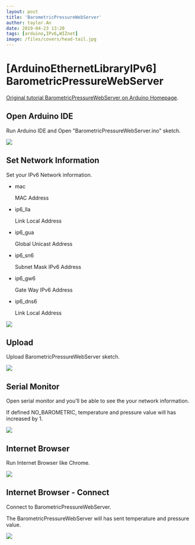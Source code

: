 ```yaml
---
layout: post
title: 'BarometricPressureWebServer'
author: taylor.An
date: 2019-04-23 13:20
tags: [arduino,IPv6,WIZnet]
image: /files/covers/head-tail.jpg
---
```


<a id="forkme" href="https://github.com/Wiznet/Ethernet/tree/IPv6"></a>

# [ArduinoEthernetLibraryIPv6] BarometricPressureWebServer

[Original tutorial BarometricPressureWebServer on Arduino Homepage](https://www.arduino.cc/en/Tutorial/BarometricPressureWebServer).

## Open Arduino IDE

Run Arduino IDE and Open "BarometricPressureWebServer.ino" sketch.

![](https://github.com/Wiznet/Ethernet/wiki/Jpg/IPv6/BarometricPressureWebServer/1-IDE-Open.JPG)

## Set Network Information

Set your IPv6 Network information.

* mac

    MAC Address

* ip6_lla

    Link Local Address

* ip6_gua

    Global Unicast Address

* ip6_sn6

    Subnet Mask IPv6 Address
    
* ip6_gw6

    Gate Way IPv6 Address
    
* ip6_dns6

    Link Local Address
    
![](https://github.com/Wiznet/Ethernet/wiki/Jpg/IPv6/BarometricPressureWebServer/2-IDE-SetNetworkInformation.JPG)

## Upload

Upload BarometricPressureWebServer sketch.

![](https://github.com/Wiznet/Ethernet/wiki/Jpg/IPv6/BarometricPressureWebServer/3-IDE-Upload.JPG)

## Serial Monitor

Open serial monitor and you'll be able to see the your network information.

If defined NO_BAROMETRIC, temperature and pressure value will has increased by 1.

![](https://github.com/Wiznet/Ethernet/wiki/Jpg/IPv6/BarometricPressureWebServer/4-Serial%20Monitor.JPG)

## Internet Browser

Run Internet Browser like Chrome.

![](https://github.com/Wiznet/Ethernet/wiki/Jpg/IPv6/BarometricPressureWebServer/5-InternetBrowser.JPG)

## Internet Browser - Connect

Connect to BarometricPressureWebServer.

The BarometricPressureWebServer will has sent temperature and pressure value.

![](https://github.com/Wiznet/Ethernet/wiki/Jpg/IPv6/BarometricPressureWebServer/6-InternetBrowser-Connect.JPG)

